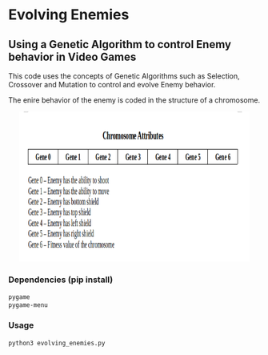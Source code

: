 # Evolving Enemies
## Using a Genetic Algorithm to control Enemy behavior in Video Games

This code uses the concepts of Genetic Algorithms such as Selection, Crossover and Mutation to control and evolve Enemy behavior. 

The enire behavior of the enemy is coded in the structure of a chromosome.

<p align="center">
  <img width="460" height="300" src="https://github.com/NeonInc/Adaptive-Gameplay/blob/master/Images/Chromosome_Attributes.png">
</p>

### Dependencies (pip install)
```
pygame
pygame-menu
```
### Usage

```
python3 evolving_enemies.py
```


